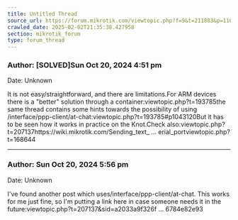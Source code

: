 ```yaml
---
title: Untitled Thread
source_url: https://forum.mikrotik.com/viewtopic.php?f=9&t=211883&p=1104272#p1104272
crawled_date: 2025-02-02T21:35:38.427958
section: mikrotik_forum
type: forum_thread
---
```


### Author: [SOLVED]Sun Oct 20, 2024 4:51 pm
Date: Unknown

It is not easy/straightforward, and there are limitations.For ARM devices there is a "better" solution through a container:viewtopic.php?t=193785the same thread contains some hints towards the possibility of using /interface/ppp-client/at-chat:viewtopic.php?t=193785#p1043120But it has to be seen how it works in practice on the Knot.Check also:viewtopic.php?t=207137https://wiki.mikrotik.com/Sending_text_ ... erial_portviewtopic.php?t=168644


---
### Author: Sun Oct 20, 2024 5:56 pm
Date: Unknown

I've found another post which uses/interface/ppp-client/at-chat. This works for me just fine, so I'm putting a link here in case someone needs it in the future:viewtopic.php?t=207137&sid=a2033a9f326f ... 6784e82e93

